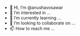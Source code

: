 - 👋 Hi, I’m @anushavosawar
- 👀 I’m interested in ...
- 🌱 I’m currently learning ...
- 💞️ I’m looking to collaborate on ...
- 📫 How to reach me ...

<!---
anushavosawar/anushavosawar is a ✨ special ✨ repository because its `README.md` (this file) appears on your GitHub profile.
You can click the Preview link to take a look at your changes.
--->
